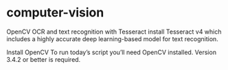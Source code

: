 # computer-vision
OpenCV OCR and text recognition with Tesseract
install Tesseract 
v4 which includes a highly accurate deep learning-based model for text recognition.

Install OpenCV
To run today’s script you’ll need OpenCV installed. Version 3.4.2 or better is required.

